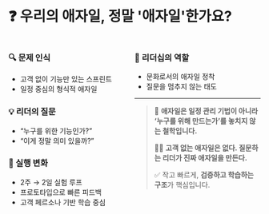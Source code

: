 # ❓ 우리의 애자일, 정말 '애자일'한가요?

<div style="display: flex;">
<div style="flex: 1;">

### 🔍 문제 인식
- 고객 없이 기능만 있는 스프린트
- 일정 중심의 형식적 애자일

### 💡 리더의 질문
- “누구를 위한 기능인가?”
- “이게 정말 의미 있을까?”

### 🧪 실행 변화
- 2주 → 2일 실험 루프
- 프로토타입으로 빠른 피드백
- 고객 페르소나 기반 학습 중심

</div>

<div style="flex: 1;">

### 📌 리더십의 역할
- 문화로서의 애자일 정착
- 질문을 멈추지 않는 태도

---

>
> 🧭 **애자일은 일정 관리 기법이 아니라 ‘누구를 위해 만드는가’를 놓치지 않는 철학입니다.**  
>
> 🙋‍♂️ **고객 없는 애자일은 없다. 질문하는 리더가 진짜 애자일을 만든다.**
>
> ✅ 작고 빠르게, **검증하고 학습하는 구조**가 핵심입니다.
>


</div>

</div>